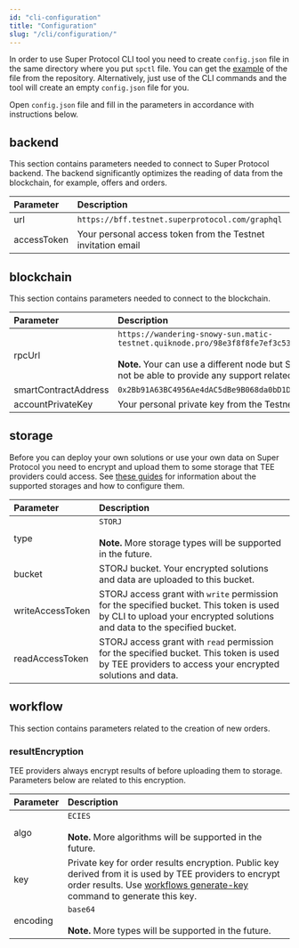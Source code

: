 ```yaml
---
id: "cli-configuration"
title: "Configuration"
slug: "/cli/configuration/"
---
```


In order to use Super Protocol CLI tool you need to create `config.json` file in the same directory where you put `spctl` file. You can get the [example](https://github.com/Super-Protocol/ctl/blob/master/config.example.json) of the file from the repository. Alternatively, just use of the CLI commands and the tool will create an empty `config.json` file for you.

Open `config.json` file and fill in the parameters in accordance with instructions below.

## backend

This section contains parameters needed to connect to Super Protocol backend. The backend significantly optimizes the reading of data from the blockchain, for example, offers and orders.

|**Parameter**|**Description**|
| :- | :- |
|url|`https://bff.testnet.superprotocol.com/graphql`|
|accessToken|Your personal access token from the Testnet invitation email|

## blockchain

This section contains parameters needed to connect to the blockchain. 

|**Parameter**|**Description**|
| :- | :- |
|rpcUrl|`https://wandering-snowy-sun.matic-testnet.quiknode.pro/98e3f8f8fe7ef3c53743ba59fbe6fd6771638d61/`<br/><br/>**Note.** Your can use a different node but Super Protocol team will not be able to provide any support related to it.|
|smartContractAddress|`0x2Bb91A63BC4956Ae4dAC5dBe9B068da0bD1D035d`|
|accountPrivateKey|Your personal private key from the Testnet invitation email|

## storage

Before you can deploy your own solutions or use your own data on Super Protocol you need to encrypt and upload them to some storage that TEE providers could access. See [these guides](/testnet/cli/storages) for information about the supported storages and how to configure them.

|**Parameter**|**Description**|
| :- | :- |
|type|`STORJ`<br/><br/>**Note.** More storage types will be supported in the future.|
|bucket|STORJ bucket. Your encrypted solutions and data are uploaded to this bucket.|
|writeAccessToken|STORJ access grant with `write` permission for the specified bucket. This token is used by CLI to upload your encrypted solutions and data to the specified bucket.|
|readAccessToken|STORJ access grant with `read` permission for the specified bucket. This token is used by TEE providers to access your encrypted solutions and data.|

## workflow

This section contains parameters related to the creation of new orders.

### resultEncryption

TEE providers always encrypt results of before uploading them to storage. Parameters below are related to this encryption.

|**Parameter**|**Description**|
| :- | :- |
|algo|`ECIES`<br/><br/>**Note.** More algorithms will be supported in the future.|
|key|Private key for order results encryption. Public key derived from it is used by TEE providers to encrypt order results. Use [workflows generate-key](/testnet/cli/commands/workflows/generate-key) command to generate this key.|
|encoding|`base64`<br/><br/>**Note.** More types will be supported in the future.|



